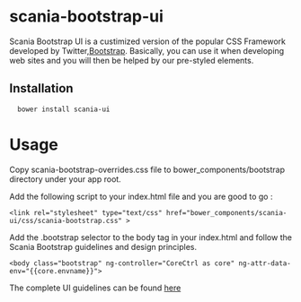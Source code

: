 # scania-bootstrap-ui

Scania Bootstrap UI is a custimized version of the popular CSS Framework developed by Twitter,<a href="http://getbootstrap.com">Bootstrap</a>.
Basically, you can use it when developing web sites and you will then be helped by our pre-styled elements.


## Installation

      bower install scania-ui

# Usage

Copy scania-bootstrap-overrides.css file to bower_components/bootstrap directory under your app root.

Add the following script to your index.html file and you are good to go :<br/>

    <link rel="stylesheet" type="text/css" href="bower_components/scania-ui/css/scania-bootstrap.css" >


Add the .bootstrap selector to the body tag in your index.html and follow the Scania Bootstrap guidelines and design principles.

    <body class="bootstrap" ng-controller="CoreCtrl as core" ng-attr-data-env="{{core.envname}}">

The complete UI guidelines can be found <a href="https://static.scania.com/cds/cds-site/index.html">here</a>